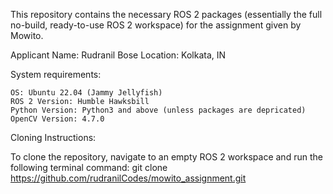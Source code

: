 This repository contains the necessary ROS 2 packages (essentially the full no-build, ready-to-use ROS 2 workspace) for the assignment given by Mowito.

Applicant Name: Rudranil Bose
Location: Kolkata, IN

System requirements:

    OS: Ubuntu 22.04 (Jammy Jellyfish)
    ROS 2 Version: Humble Hawksbill
    Python Version: Python3 and above (unless packages are depricated)
    OpenCV Version: 4.7.0

Cloning Instructions:

To clone the repository, navigate to an empty ROS 2 workspace and run the following terminal command:
    git clone https://github.com/rudranilCodes/mowito_assignment.git

